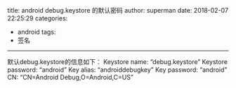 title: android debug.keystore 的默认密码
author: superman
date: 2018-02-07 22:25:29
categories:
- android
tags:
- 签名
---
默认debug.keystore的信息如下：
Keystore name: “debug.keystore”
Keystore password: “android”
Key alias: “androiddebugkey”
Key password: “android”
CN: “CN=Android Debug,O=Android,C=US”